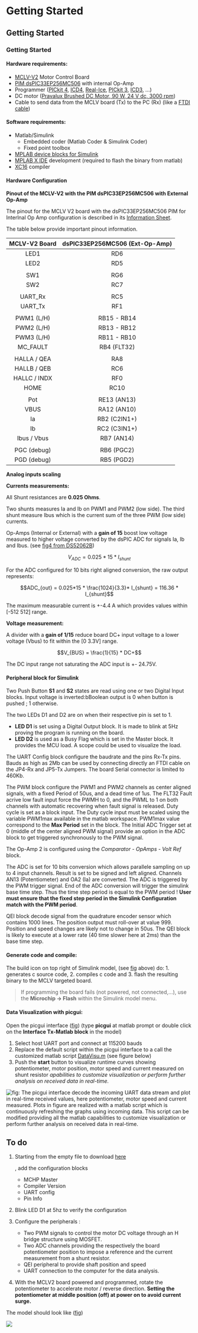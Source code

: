 # Getting Started

## Getting Started

### Getting Started

#### Hardware requirements:

* [MCLV-V2](https://www.microchip.com/dsPICDEMMCLV-2DevelopmentBoard866) Motor Control Board
* [PIM dsPIC33EP256MC506](https://www.microchip.com/DevelopmentTools/ProductDetails/ma330031) with internal Op-Amp
* Programmer \([PICkit 4](https://www.microchip.com/pickit4), [ICD4](https://www.microchip.com/icd4), [Real-Ice](https://www.microchip.com/realice), [PICkit 3](https://www.microchip.com/pickit3), [ICD3](https://www.microchip.com/icd3), ...\)
* DC motor \([Pravalux Brushed DC Motor, 90 W, 24 V dc, 3000 rpm](https://uk.rs-online.com/web/p/dc-motors/0716200/)\)
* Cable to send data from the MCLV board \(Tx\) to the PC \(Rx\) \(like a [FTDI cable](https://www.ftdichip.com/Products/Cables/USBTTLSerial.htm)\)

#### Software requirements:

* Matlab/Simulink
  * Embedded coder \(Matlab Coder & Simulink Coder\)
  * Fixed point toolbox
* [MPLAB device blocks for Simulink](https://www.microchip.com/SimulinkBlocks)
* [MPLAB X IDE](https://www.microchip.com/MPLABX) development \(required to flash the binary from matlab\)
* [XC16](https://www.microchip.com/XC16) compiler

#### Hardware Configuration

**Pinout of the MCLV-V2 with the PIM dsPIC33EP256MC506 with External Op-Amp**

The pinout for the MCLV V2 board with the dsPIC33EP256MC506 PIM for Interlnal Op Amp configuration is described in its [Information Sheet](http://ww1.microchip.com/downloads/en/DeviceDoc/dsPIC33EP256MC506%20Internal%20Op%20Amp%20PIM%20Infosheet%20Rev%20B.pdf).

The table below provide important pinout information.

| MCLV-V2 Board | dsPIC33EP256MC506 \(Ext-Op-Amp\) |
| :---: | :---: |
| LED1 | RD6 |
| LED2 | RD5 |
|  |  |
| SW1 | RG6 |
| SW2 | RC7 |
|  |  |
| UART\_Rx | RC5 |
| UART\_Tx | RF1 |
|  |  |
| PWM1 \(L/H\) | RB15 - RB14 |
| PWM2 \(L/H\) | RB13 - RB12 |
| PWM3 \(L/H\) | RB11 - RB10 |
| MC\_FAULT | RB4  \(FLT32\) |
|  |  |
| HALLA / QEA | RA8 |
| HALLB / QEB | RC6 |
| HALLC / INDX | RF0 |
| HOME | RC10 |
|  |  |
| Pot | RE13  \(AN13\) |
| VBUS | RA12  \(AN10\) |
| Ia | RB2   \(C2IN1+\) |
| Ib | RC2   \(C3IN1+\) |
| Ibus / Vbus | RB7   \(AN14\) |
|  |  |
| PGC \(debug\) | RB6 \(PGC2\) |
| PGD \(debug\) | RB5 \(PGD2\) |

**Analog inputs scaling**

**Currents measurements:**

All Shunt resistances are **0.025 Ohms**.

Two shunts measures Ia and Ib on PWM1 and PWM2 \(low side\). The third shunt measure Ibus which is the current sum of the three PWM \(low side\) currents.

Op-Amps \(Internal or External\) with a **gain of 15** boost low voltage measured to higher voltage converted by the dsPIC ADC for signals Ia, Ib and Ibus. \(see [fig4 from DS52062B](https://github.com/rdelpoux/INSA_TP_CommandeTempsReel_MCC/tree/f4be492167956b5449ef4fb184332b885cf5780f/Figures/GettingStarted/Internal_OpAmp_DS52062B_Fig4.png)\)

$$V_{ADC} = 0.025*15*I_{shunt}$$

For the ADC configured for 10 bits right aligned conversion, the raw output represents:

$$ADC_{out} = 0.025*15 * \frac{1024}{3.3}* I_{shunt} = 116.36 * I_{shunt}$$

The maximum measurable current is +-4.4 A which provides values within \[-512 512\] range.

**Voltage measurement:**

A divider with a **gain of 1/15** reduce board DC+ input voltage to a lower voltage \(Vbus\) to fit within the \[0 3.3V\] range.

$$V_{BUS} = \frac{1}{15} * DC+$$

The DC input range not saturating the ADC input is +- 24.75V.

#### Peripheral block for Simulink

Two Push Button **S1** and **S2** states are read using one or two Digital Input blocks. Input voltage is inverted:bBoolean output is 0 when button is pushed ; 1 otherwise.

The two LEDs D1 and D2 are on when their respective pin is set to 1.

* **LED D1** is set using a Digital Output block. It is made to blink at 5Hz proving the program is running on the board. 
* **LED D2** is used as a Busy Flag which is set in the Master block. It provides the MCU load. A scope could be used to visualize the load.

The UART Config block configure the baudrate and the pins Rx-Tx pins. Bauds as high as 2Mb can be used by connecting directly an FTDI cable on the JP4-Rx and JP5-Tx Jumpers. The board Serial connector is limited to 460Kb.

The PWM block configure the PWM1 and PWM2 channels as center aligned signals, with a fixed Period of 50us, and a dead time of 1us. The FLT32 Fault acrive low fault input force the PWMH to 0, and the PWML to 1 on both channels with automatic recovering when fault signal is released. Duty cycle is set as a block input. The Duty cycle input must be scaled using the variable PWM1max available in the matlab workspace. PWM1max value correspond to the **Max Period** set in the block. The Initial ADC Trigger set at 0 \(middle of the center aligned PWM signal\) provide an option in the ADC block to get triggered synchronously to the PWM signal.

The Op-Amp 2 is configured using the _Comparator - OpAmps - Volt Ref_ block.

The ADC is set for 10 bits conversion which allows parallele sampling on up to 4 input channels. Result is set to be signed and left aligned. Channels AN13 \(Potentiometer\) and OA2 \(Ia\) are converted. The ADC is triggered by the PWM trigger signal. End of the ADC conversion will trigger the simulink base time step. Thus the time step period is equal to the PWM period ! **User must ensure that the fixed step period in the Simulink Configuration match with the PWM period**.

QEI block decode signal from the quadrature encoder sensor which contains 1000 lines. The position output must roll-over at value 999. Position and speed changes are likely not to change in 50us. The QEI block is likely to execute at a lower rate \(40 time slower here at 2ms\) than the base time step.

#### Generate code and compile:

The build icon on top right of Simulink model, \(see [fig](https://github.com/rdelpoux/INSA_TP_CommandeTempsReel_MCC/tree/f4be492167956b5449ef4fb184332b885cf5780f/Figures/GettingStarted/Model_Hardware_Test_withSampleTime.png) above\) do: 1. generates c source code, 2. compiles c code and 3. flash the resulting binary to the MCLV targeted board.

> If programming the board fails \(not powered, not connected,...\), use the **Microchip -&gt; Flash** within the Simulink model menu.

#### Data Visualization with picgui:

Open the picgui interface \([fig](https://github.com/rdelpoux/INSA_TP_CommandeTempsReel_MCC/tree/f4be492167956b5449ef4fb184332b885cf5780f/Figures/GettingStarted/DataVisu.png)\) \(type **picgui** at matlab prompt or double click on the **Interface Tx-Matlab block** in the model\)

1. Select host UART port and connect at 115200 bauds
2. Replace the default script within the picgui interface to a call the customized matlab script [DataVisu.m](https://github.com/rdelpoux/INSA_TP_CommandeTempsReel_MCC/tree/f4be492167956b5449ef4fb184332b885cf5780f/DataVisu.m) \(see figure below\)
3. Push the **start** button to visualize runtime curves showing potentiometer, motor position, motor speed and current measured on shunt resistor _apabilities to customize visualization or perform further analysis on received data in real-time._

![fig: The picgui interface decode the incoming UART data stream and plot in real-time received values, here potentiometer, motor speed and current measured. Plots in figure are realized with a matlab script which is continuously refreshing the graphs using incoming data. This script can be modified providing all the matlab capabilities to customize visualization or perform further analysis on received data in real-time.](.gitbook/assets/datavisu.png)

## To do

1. Starting from the empty file to download [here](https://github.com/rdelpoux/INSA_TP_CommandeTempsReel_MCC/raw/f4be492167956b5449ef4fb184332b885cf5780f/LABMatlabFiles/02_GettingStarted/MCLV2_dsPIC33EP256MC506_base_R2017a.zip)

   , add the configuration blocks    

   * MCHP Master
   * Compiler Version 
   * UART config
   * Pin Info

2. Blink LED D1 at 5hz to verify the configuration
3. Configure the peripherals :
   * Two PWM signals to control the motor DC voltage through an H bridge structure using MOSFET.
   * Two ADC channels providing the respectively the board potentiometer position to impose a reference and the current measurement from a shunt resistor. 
   * QEI peripheral to provide shaft position and speed
   * UART connection to the computer for the data analysis.     
4. With the MCLV2 board powered and programmed, rotate the potentiometer to accelerate motor / reverse direction. **Setting the potentiometer at middle position \(off\) at power on to avoid current surge.**

The model should look like \([fig](https://github.com/rdelpoux/INSA_TP_CommandeTempsReel_MCC/tree/f4be492167956b5449ef4fb184332b885cf5780f/Figures/GettingStarted/Model_Hardware_Test_withSampleTime.png)\)

![](.gitbook/assets/model_hardware_test_withsampletime%20%281%29.png)

